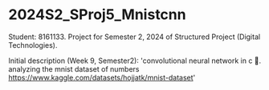 # 2024S2_SProj5_Mnistcnn
Student: 8161133. Project for Semester 2, 2024 of Structured Project (Digital Technologies).

Initial description (Week 9, Semester2): 'convolutional neural network in c 😬. analyzing the mnist dataset of numbers https://www.kaggle.com/datasets/hojjatk/mnist-dataset'
